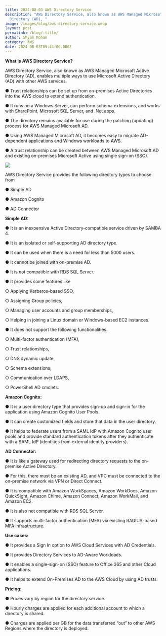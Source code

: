```yaml
---
title: 2024-08-03 AWS Directory Service
description: "AWS Directory Service, also known as AWS Managed Microsoft Active
  Directory (AD), "
image: /images/blog/aws-directory-service.webp
layout: post
permalink: /blog/:title/
author: Shyam Mohan
category: AWS
date: 2024-08-03T05:44:00.000Z
---
```

**What is AWS Directory Service?**

AWS Directory Service, also known as AWS Managed Microsoft Active Directory (AD), enables multiple ways to use Microsoft Active Directory (AD) with other AWS services.

● Trust relationships can be set up from on-premises Active Directories into the AWS cloud to extend authentication.

● It runs on a Windows Server, can perform schema extensions, and works with SharePoint, Microsoft SQL Server, and .Net apps.

● The directory remains available for use during the patching (updating) process for AWS Managed Microsoft AD.

● Using AWS Managed Microsoft AD, it becomes easy to migrate AD-dependent applications and Windows workloads to AWS.

● A trust relationship can be created between AWS Managed Microsoft AD and existing on-premises Microsoft Active using single sign-on (SSO).

**![](https://lh7-rt.googleusercontent.com/docsz/AD_4nXfodqhKftdPv7MzTwEFiHjmoseMJC8_Egg9b1a4mWLVtAdt0FFOOwWi_24fJS7ppwhWSEwplMmLbHzrB1zzpmD49bXAl3GS7OsEPsE5E71YifJNyB7JeQtp-SyBNP_2JXaeps3zmFE-CiBgM0_VrXzLRAe0?key=DolJBsYn1X8zMHIyAnLicQ)**

AWS Directory Service provides the following directory types to choose from

● Simple AD

● Amazon Cognito

● AD Connector

**Simple AD:**

● It is an inexpensive Active Directory-compatible service driven by SAMBA 4.

● It is an isolated or self-supporting AD directory type.

● It can be used when there is a need for less than 5000 users.

● It cannot be joined with on-premise AD.

● It is not compatible with RDS SQL Server.

● It provides some features like

○ Applying Kerberos-based SSO,

○ Assigning Group policies,

○ Managing user accounts and group memberships,

○ Helping in joining a Linux domain or Windows-based EC2 instances.

● It does not support the following functionalities.

○ Multi-factor authentication (MFA),

○ Trust relationships,

○ DNS dynamic update,

○ Schema extensions,

○ Communication over LDAPS,

○ PowerShell AD cmdlets.

**Amazon Cognito:**

● It is a user directory type that provides sign-up and sign-in for the application using Amazon Cognito User Pools.

● It can create customized fields and store that data in the user directory.

● It helps to federate users from a SAML IdP with Amazon Cognito user pools and provide standard authentication tokens after they authenticate with a SAML IdP (identities from external identity providers).

**AD Connector:**

● It is like a gateway used for redirecting directory requests to the on-premise Active Directory.

● For this, there must be an existing AD, and VPC must be connected to the on-premise network via VPN or Direct Connect.

● It is compatible with Amazon WorkSpaces, Amazon WorkDocs, Amazon QuickSight, Amazon Chime, Amazon Connect, Amazon WorkMail, and Amazon EC2.

● It is also not compatible with RDS SQL Server.

● It supports multi-factor authentication (MFA) via existing RADIUS-based MFA infrastructure.

**Use cases:**

● It provides a Sign In option to AWS Cloud Services with AD Credentials.

● It provides Directory Services to AD-Aware Workloads.

● It enables a single-sign-on (SSO) feature to Office 365 and other Cloud applications.

● It helps to extend On-Premises AD to the AWS Cloud by using AD trusts.

**Pricing:**

● Prices vary by region for the directory service.

● Hourly charges are applied for each additional account to which a directory is shared.

● Charges are applied per GB for the data transferred “out” to other AWS Regions where the directory is deployed.
